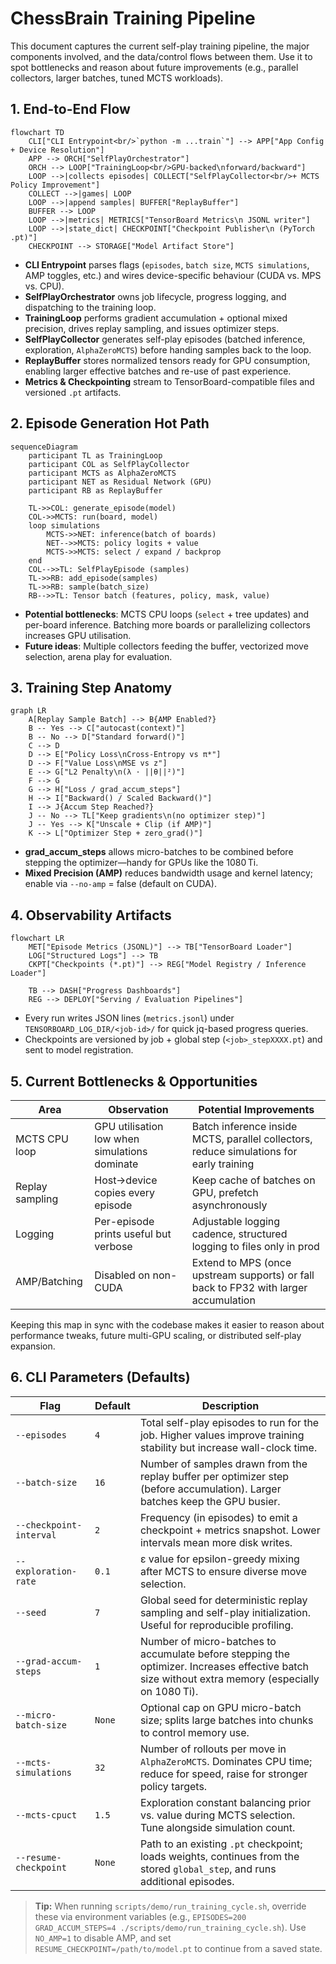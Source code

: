 # ChessBrain Training Pipeline

This document captures the current self-play training pipeline, the major components involved, and the data/control flows between them. Use it to spot bottlenecks and reason about future improvements (e.g., parallel collectors, larger batches, tuned MCTS workloads).

## 1. End-to-End Flow

```mermaid
flowchart TD
    CLI["CLI Entrypoint<br/>`python -m ...train`"] --> APP["App Config + Device Resolution"]
    APP --> ORCH["SelfPlayOrchestrator"]
    ORCH --> LOOP["TrainingLoop<br/>GPU-backed\nforward/backward"]
    LOOP -->|collects episodes| COLLECT["SelfPlayCollector<br/>+ MCTS Policy Improvement"]
    COLLECT -->|games| LOOP
    LOOP -->|append samples| BUFFER["ReplayBuffer"]
    BUFFER --> LOOP
    LOOP -->|metrics| METRICS["TensorBoard Metrics\n JSONL writer"]
    LOOP -->|state_dict| CHECKPOINT["Checkpoint Publisher\n (PyTorch .pt)"]
    CHECKPOINT --> STORAGE["Model Artifact Store"]
```

- **CLI Entrypoint** parses flags (`episodes`, `batch size`, `MCTS simulations`, AMP toggles, etc.) and wires device-specific behaviour (CUDA vs. MPS vs. CPU).
- **SelfPlayOrchestrator** owns job lifecycle, progress logging, and dispatching to the training loop.
- **TrainingLoop** performs gradient accumulation + optional mixed precision, drives replay sampling, and issues optimizer steps.
- **SelfPlayCollector** generates self-play episodes (batched inference, exploration, `AlphaZeroMCTS`) before handing samples back to the loop.
- **ReplayBuffer** stores normalized tensors ready for GPU consumption, enabling larger effective batches and re-use of past experience.
- **Metrics & Checkpointing** stream to TensorBoard-compatible files and versioned `.pt` artifacts.

## 2. Episode Generation Hot Path

```mermaid
sequenceDiagram
    participant TL as TrainingLoop
    participant COL as SelfPlayCollector
    participant MCTS as AlphaZeroMCTS
    participant NET as Residual Network (GPU)
    participant RB as ReplayBuffer

    TL->>COL: generate_episode(model)
    COL->>MCTS: run(board, model)
    loop simulations
        MCTS->>NET: inference(batch of boards)
        NET-->>MCTS: policy logits + value
        MCTS->>MCTS: select / expand / backprop
    end
    COL-->>TL: SelfPlayEpisode (samples)
    TL->>RB: add_episode(samples)
    TL->>RB: sample(batch_size)
    RB-->>TL: Tensor batch (features, policy, mask, value)
```

- **Potential bottlenecks**: MCTS CPU loops (`select` + tree updates) and per-board inference. Batching more boards or parallelizing collectors increases GPU utilisation.
- **Future ideas**: Multiple collectors feeding the buffer, vectorized move selection, arena play for evaluation.

## 3. Training Step Anatomy

```mermaid
graph LR
    A[Replay Sample Batch] --> B{AMP Enabled?}
    B -- Yes --> C["autocast(context)"]
    B -- No --> D["Standard forward()"]
    C --> D
    D --> E["Policy Loss\nCross-Entropy vs π*"]
    D --> F["Value Loss\nMSE vs z"]
    E --> G["L2 Penalty\n(λ · ||θ||²)"]
    F --> G
    G --> H["Loss / grad_accum_steps"]
    H --> I["Backward() / Scaled Backward()"]
    I --> J{Accum Step Reached?}
    J -- No --> TL["Keep gradients\n(no optimizer step)"]
    J -- Yes --> K["Unscale + Clip (if AMP)"]
    K --> L["Optimizer Step + zero_grad()"]
```

- **grad_accum_steps** allows micro-batches to be combined before stepping the optimizer—handy for GPUs like the 1080 Ti.
- **Mixed Precision (AMP)** reduces bandwidth usage and kernel latency; enable via `--no-amp` = false (default on CUDA).

## 4. Observability Artifacts

```mermaid
flowchart LR
    MET["Episode Metrics (JSONL)"] --> TB["TensorBoard Loader"]
    LOG["Structured Logs"] --> TB
    CKPT["Checkpoints (*.pt)"] --> REG["Model Registry / Inference Loader"]

    TB --> DASH["Progress Dashboards"]
    REG --> DEPLOY["Serving / Evaluation Pipelines"]
```

- Every run writes JSON lines (`metrics.jsonl`) under `TENSORBOARD_LOG_DIR/<job-id>/` for quick jq-based progress queries.
- Checkpoints are versioned by job + global step (`<job>_stepXXXX.pt`) and sent to model registration.

## 5. Current Bottlenecks & Opportunities

| Area | Observation | Potential Improvements |
|------|-------------|------------------------|
| MCTS CPU loop | GPU utilisation low when simulations dominate | Batch inference inside MCTS, parallel collectors, reduce simulations for early training |
| Replay sampling | Host→device copies every episode | Keep cache of batches on GPU, prefetch asynchronously |
| Logging | Per-episode prints useful but verbose | Adjustable logging cadence, structured logging to files only in prod |
| AMP/Batching | Disabled on non-CUDA | Extend to MPS (once upstream supports) or fall back to FP32 with larger accumulation |

Keeping this map in sync with the codebase makes it easier to reason about performance tweaks, future multi-GPU scaling, or distributed self-play expansion.

## 6. CLI Parameters (Defaults)

| Flag | Default | Description |
|------|---------|-------------|
| `--episodes` | `4` | Total self-play episodes to run for the job. Higher values improve training stability but increase wall-clock time. |
| `--batch-size` | `16` | Number of samples drawn from the replay buffer per optimizer step (before accumulation). Larger batches keep the GPU busier. |
| `--checkpoint-interval` | `2` | Frequency (in episodes) to emit a checkpoint + metrics snapshot. Lower intervals mean more disk writes. |
| `--exploration-rate` | `0.1` | ε value for epsilon-greedy mixing after MCTS to ensure diverse move selection. |
| `--seed` | `7` | Global seed for deterministic replay sampling and self-play initialization. Useful for reproducible profiling. |
| `--grad-accum-steps` | `1` | Number of micro-batches to accumulate before stepping the optimizer. Increases effective batch size without extra memory (especially on 1080 Ti). |
| `--micro-batch-size` | `None` | Optional cap on GPU micro-batch size; splits large batches into chunks to control memory use. |
| `--mcts-simulations` | `32` | Number of rollouts per move in `AlphaZeroMCTS`. Dominates CPU time; reduce for speed, raise for stronger policy targets. |
| `--mcts-cpuct` | `1.5` | Exploration constant balancing prior vs. value during MCTS selection. Tune alongside simulation count. |
| `--resume-checkpoint` | `None` | Path to an existing `.pt` checkpoint; loads weights, continues from the stored `global_step`, and runs additional episodes. |

> **Tip:** When running `scripts/demo/run_training_cycle.sh`, override these via environment variables (e.g., `EPISODES=200 GRAD_ACCUM_STEPS=4 ./scripts/demo/run_training_cycle.sh`). Use `NO_AMP=1` to disable AMP, and set `RESUME_CHECKPOINT=/path/to/model.pt` to continue from a saved state.
